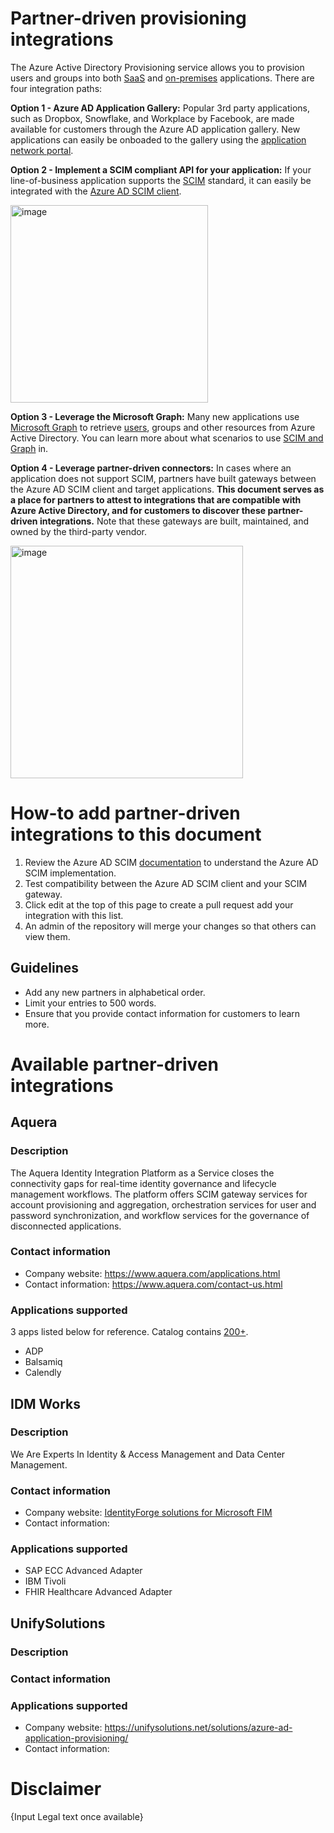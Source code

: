 # Partner-driven provisioning integrations

The Azure Active Directory Provisioning service allows you to provision users and groups into both [SaaS](https://docs.microsoft.com/azure/active-directory/app-provisioning/user-provisioning) and [on-premises](https://docs.microsoft.com/azure/active-directory/app-provisioning/on-premises-scim-provisioning) applications. There are four integration paths:

**Option 1 - Azure AD Application Gallery:**
Popular 3rd party applications, such as Dropbox, Snowflake, and Workplace by Facebook, are made available for customers through the Azure AD application gallery. New applications can easily be onboaded to the gallery using the [application network portal](https://docs.microsoft.com/azure/active-directory/azuread-dev/howto-app-gallery-listing). 

**Option 2 - Implement a SCIM compliant API for your application:**
If your line-of-business application supports the [SCIM](https://aka.ms/scimoverview) standard, it can easily be integrated with the [Azure AD SCIM client](https://docs.microsoft.com/azure/active-directory/app-provisioning/use-scim-to-provision-users-and-groups).

<img width="316" alt="image" src="https://user-images.githubusercontent.com/36525136/171483159-9470f922-4b89-4ebf-8962-bd05a72f87be.png">

**Option 3 - Leverage the Microsoft Graph:**
Many new applications use [Microsoft Graph](https://docs.microsoft.com/graph/overview) to retrieve [users](https://docs.microsoft.com/graph/api/resources/user?view=graph-rest-1.0), groups and other resources from Azure Active Directory. You can learn more about what scenarios to use [SCIM and Graph](https://docs.microsoft.com/azure/active-directory/app-provisioning/scim-graph-scenarios) in. 

**Option 4 - Leverage partner-driven connectors:**
In cases where an application does not support SCIM, partners have built gateways between the Azure AD SCIM client and target applications. **This document serves as a place for partners to attest to integrations that are compatible with Azure Active Directory, and for customers to discover these partner-driven integrations.** Note that these gateways are built, maintained, and owned by the third-party vendor. 

<img width="372" alt="image" src="https://user-images.githubusercontent.com/36525136/171483617-2da62d04-c5a8-4885-96c3-c0c31ab9241e.png">

# How-to add partner-driven integrations to this document

1. Review the Azure AD SCIM [documentation](https://docs.microsoft.com/azure/active-directory/app-provisioning/use-scim-to-provision-users-and-groups) to understand the Azure AD SCIM implementation.
1. Test compatibility between the Azure AD SCIM client and your SCIM gateway.
1. Click edit at the top of this page to create a pull request add your integration with this list.
1. An admin of the repository will merge your changes so that others can view them.

## Guidelines
* Add any new partners in alphabetical order.
* Limit your entries to 500 words.
* Ensure that you provide contact information for customers to learn more.

# Available partner-driven integrations
## Aquera
### Description
The Aquera Identity Integration Platform as a Service closes the connectivity gaps for real-time identity governance and lifecycle management workflows. The platform offers SCIM gateway services for account provisioning and aggregation, orchestration services for user and password synchronization, and workflow services for the governance of disconnected applications.
### Contact information
* Company website: https://www.aquera.com/applications.html
* Contact information: https://www.aquera.com/contact-us.html

### Applications supported
3 apps listed below for reference. Catalog contains [200+](https://www.aquera.com/applications.html).
* ADP
* Balsamiq
* Calendly

## IDM Works
### Description
We Are Experts In Identity & Access Management and Data Center Management.

### Contact information
* Company website: [IdentityForge solutions for Microsoft FIM](http://identityforge.com/index.php/solutions/iamsolutions/solutions-for-fim-2010)
* Contact information: 

### Applications supported
* SAP ECC Advanced Adapter
* IBM Tivoli
* FHIR Healthcare Advanced Adapter

## UnifySolutions
### Description

### Contact information

### Applications supported
* Company website: https://unifysolutions.net/solutions/azure-ad-application-provisioning/
* Contact information: 


# Disclaimer
{Input Legal text once available}
